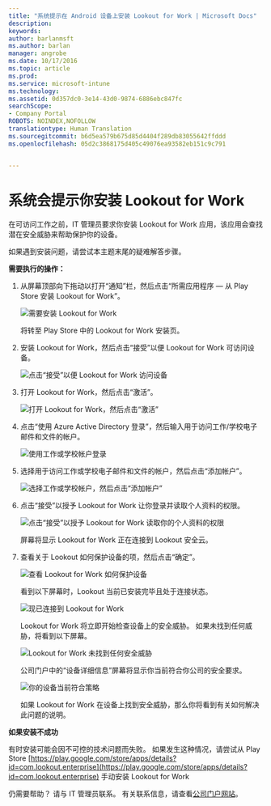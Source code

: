 ```yaml
---
title: "系统提示在 Android 设备上安装 Lookout for Work | Microsoft Docs"
description: 
keywords: 
author: barlanmsft
ms.author: barlan
manager: angrobe
ms.date: 10/17/2016
ms.topic: article
ms.prod: 
ms.service: microsoft-intune
ms.technology: 
ms.assetid: 0d357dc0-3e14-43d0-9874-6886ebc847fc
searchScope:
- Company Portal
ROBOTS: NOINDEX,NOFOLLOW
translationtype: Human Translation
ms.sourcegitcommit: b6d5ea579b675d85d4404f289db83055642ffddd
ms.openlocfilehash: 05d2c3868175d405c49076ea93582eb151c9c791


---
```


# <a name="you-are-prompted-to-install-lookout-for-work"></a>系统会提示你安装 Lookout for Work

在可访问工作之前，IT 管理员要求你安装 Lookout for Work 应用，该应用会查找潜在安全威胁来帮助保护你的设备。

如果遇到安装问题，请尝试本主题末尾的疑难解答步骤。


**需要执行的操作：**

1.  从屏幕顶部向下拖动以打开“通知”栏，然后点击“所需应用程序 — 从 Play Store 安装 Lookout for Work”。

    ![需要安装 Lookout for Work](./media/lookout-required-app-install-android.png)

    将转至 Play Store 中的 Lookout for Work 安装页。

2.  安装 Lookout for Work，然后点击“接受”以便 Lookout for Work 可访问设备。

    ![点击“接受”以便 Lookout for Work 访问设备](./media/lookout-accept-store-permissions-android.png)

3. 打开 Lookout for Work，然后点击“激活”。

    ![打开 Lookout for Work，然后点击“激活”](./media/lookout-activate-button-android.png)

4. 点击“使用 Azure Active Directory 登录”，然后输入用于访问工作/学校电子邮件和文件的帐户。

    ![使用工作或学校帐户登录](./media/lookout-sign-in-azure-android.png)

5. 选择用于访问工作或学校电子邮件和文件的帐户，然后点击“添加帐户”。

    ![选择工作或学校帐户，然后点击“添加帐户”](./media/lookout-pick-account-android.png)

6. 点击“接受”以授予 Lookout for Work 让你登录并读取个人资料的权限。

    ![点击“接受”以授予 Lookout for Work 读取你的个人资料的权限](./media/lookout-needs-permission-to-view-profile-android.png)

    屏幕将显示 Lookout for Work 正在连接到 Lookout 安全云。

7. 查看关于 Lookout 如何保护设备的项，然后点击“确定”。

    ![查看 Lookout for Work 如何保护设备](./media/lookout-how-it-protects-your-device-android.png)

    看到以下屏幕时，Lookout 当前已安装完毕且处于连接状态。

    ![现已连接到 Lookout for Work](./media/lookout-you-are-now-connected-android.png)

    Lookout for Work 将立即开始检查设备上的安全威胁。 如果未找到任何威胁，将看到以下屏幕。

    ![Lookout for Work 未找到任何安全威胁](./media/lookout-scan-no-threats-found-android.png)

    公司门户中的“设备详细信息”屏幕将显示你当前符合你公司的安全要求。

    ![你的设备当前符合策略](./media/lookout-device-now-compliant-android.png)

    如果 Lookout for Work 在设备上找到安全威胁，那么你将看到有关如何解决此问题的说明。

**如果安装不成功**

有时安装可能会因不可控的技术问题而失败。 如果发生这种情况，请尝试从 Play Store [https://play.google.com/store/apps/details?id=com.lookout.enterprise](https://play.google.com/store/apps/details?id=com.lookout.enterprise) 手动安装 Lookout for Work 

仍需要帮助？ 请与 IT 管理员联系。 有关联系信息，请查看[公司门户网站](http://portal.manage.microsoft.com)。



<!--HONumber=Dec16_HO2-->


